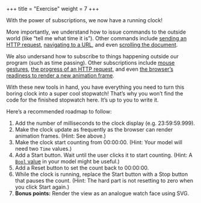+++
title       = "Exercise"
weight      = 7
+++

With the power of subscriptions,
we now have a running clock!

More importantly, we understand
how to issue commands to the outside world
(like “tell me what time it is”).
Other commands include
[sending an HTTP request][http],
[navigating to a URL][navigation],
and even [scrolling the document][dom.scroll].

We also undersand
how to subscribe to things happening outside our program
(such as time passing).
Other subscriptions include
[mouse gestures][mouse],
[the progress of an HTTP request][http.progress],
and even [the browser’s readiness to render a new animation frame][animationframe].

With these new tools in hand,
you have everything you need to
turn this boring clock into a super cool stopwatch!
That’s why you won’t find the code for the finished stopwatch here.
It’s up to you to write it.

Here’s a recommended roadmap to follow:

1.  Add the number of milliseconds to the clock display (e.g. 23:59:59.999).
2.  Make the clock update as frequently as the browser can render animation frames. (Hint: See above.)
3.  Make the clock start counting from 00:00:00. (Hint: Your model will need two `Time` values.)
4.  Add a Start button. Wait until the user clicks it to start counting. (Hint: A [`Bool` value][literals] in your model might be useful.)
5.  Add a Reset button to set the count back to 00:00:00.
6.  While the clock is running, replace the Start button with a Stop button that pauses the count. (Hint: The hard part is not resetting to zero when you click Start again.)
7.  **Bonus points:** Render the view as an analogue watch face using SVG.

[http]: http://package.elm-lang.org/packages/elm-lang/http/1.0.0/Http
[navigation]: http://package.elm-lang.org/packages/elm-lang/navigation/2.1.0/Navigation
[dom.scroll]: http://package.elm-lang.org/packages/elm-lang/dom/1.1.1/Dom-Scroll
[mouse]: http://package.elm-lang.org/packages/elm-lang/mouse/1.0.1/Mouse
[http.progress]: http://package.elm-lang.org/packages/elm-lang/http/1.0.0/http-progress
[animationframe]: http://package.elm-lang.org/packages/elm-lang/animation-frame/1.0.1/AnimationFrame
[literals]: http://elm-lang.org/docs/syntax#literals
